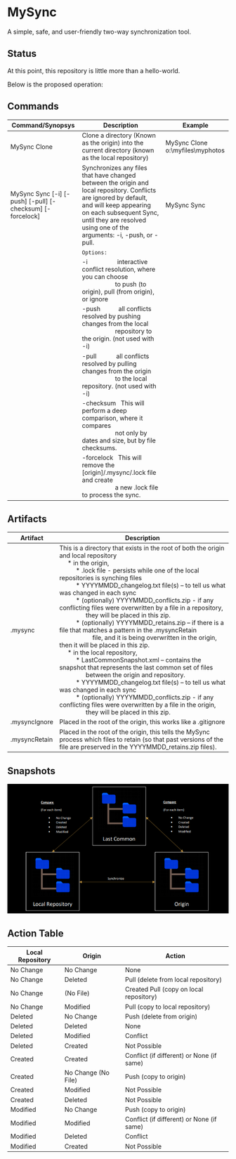 # MySync
A simple, safe, and user-friendly two-way synchronization tool.

## Status
At this point, this repository is little more than a hello-world.

Below is the proposed operation:

## Commands
Command/Synopsys                  |  Description                         | Example
----------------------------------|--------------------------------------|------------------------------------
MySync Clone <Origin Directory>   | Clone a directory (Known as the origin) into the current directory (known as the local repository) | MySync Clone o:\myfiles\myphotos
  MySync Sync [-i] [-push] [-pull] [-checksum] [-forcelock] | Synchronizes any files that have changed between the origin and local repository. Conflicts are ignored by default, and will keep appearing on each subsequent Sync, until they are resolved using one of the arguments: -i, -push, or -pull. | MySync Sync
&nbsp; |`Options:`| &nbsp;
&nbsp; |-i&nbsp;&nbsp;&nbsp;&nbsp;&nbsp;&nbsp;&nbsp;&nbsp;&nbsp;&nbsp;&nbsp;&nbsp;&nbsp;&nbsp;&nbsp;&nbsp;&nbsp;&nbsp;interactive conflict resolution, where you can choose<br/>&nbsp;&nbsp;&nbsp;&nbsp;&nbsp;&nbsp;&nbsp;&nbsp;&nbsp;&nbsp;&nbsp;&nbsp;&nbsp;&nbsp;&nbsp;&nbsp;&nbsp;&nbsp;&nbsp;&nbsp;to push (to origin), pull (from origin), or ignore|
&nbsp; |-push&nbsp;&nbsp;&nbsp;&nbsp;&nbsp;&nbsp;&nbsp;&nbsp;&nbsp;&nbsp;&nbsp;all conflicts resolved by pushing changes from the local<br/>&nbsp;&nbsp;&nbsp;&nbsp;&nbsp;&nbsp;&nbsp;&nbsp;&nbsp;&nbsp;&nbsp;&nbsp;&nbsp;&nbsp;&nbsp;&nbsp;&nbsp;&nbsp;&nbsp;&nbsp;repository to the origin. (not used with -i)|
&nbsp; |-pull&nbsp;&nbsp;&nbsp;&nbsp;&nbsp;&nbsp;&nbsp;&nbsp;&nbsp;&nbsp;&nbsp;&nbsp;all conflicts resolved by pulling changes from the origin<br/>&nbsp;&nbsp;&nbsp;&nbsp;&nbsp;&nbsp;&nbsp;&nbsp;&nbsp;&nbsp;&nbsp;&nbsp;&nbsp;&nbsp;&nbsp;&nbsp;&nbsp;&nbsp;&nbsp;&nbsp;to the local repository. (not used with -i)|  
&nbsp; |-checksum&nbsp;&nbsp;&nbsp;This will perform a deep comparison, where it compares<br/>&nbsp;&nbsp;&nbsp;&nbsp;&nbsp;&nbsp;&nbsp;&nbsp;&nbsp;&nbsp;&nbsp;&nbsp;&nbsp;&nbsp;&nbsp;&nbsp;&nbsp;&nbsp;&nbsp;&nbsp;not only by dates and size, but by file checksums.|   
&nbsp; |-forcelock&nbsp;&nbsp;&nbsp;This will remove the [origin]/.mysync/.lock file and create<br/>&nbsp;&nbsp;&nbsp;&nbsp;&nbsp;&nbsp;&nbsp;&nbsp;&nbsp;&nbsp;&nbsp;&nbsp;&nbsp;&nbsp;&nbsp;&nbsp;&nbsp;&nbsp;&nbsp;&nbsp;a new .lock file to process the sync. | 
  
## Artifacts

Artifact                    | Description
----------------------------|-----------------------------------------------------
.mysync                     | This is a directory that exists in the root of both the origin and local repository<br/>&nbsp;&nbsp;&nbsp;&nbsp;&nbsp;* in the origin,<br/>&nbsp;&nbsp;&nbsp;&nbsp;&nbsp;&nbsp;&nbsp;&nbsp;&nbsp;&nbsp;* .lock file - persists while one of the local repositories is synching files<br/>&nbsp;&nbsp;&nbsp;&nbsp;&nbsp;&nbsp;&nbsp;&nbsp;&nbsp;&nbsp;* YYYYMMDD_changelog.txt file(s) – to tell us what was changed in each sync<br/>&nbsp;&nbsp;&nbsp;&nbsp;&nbsp;&nbsp;&nbsp;&nbsp;&nbsp;&nbsp;* (optionally) YYYYMMDD_conflicts.zip - if any conflicting files were overwritten by a file in a repository, <br/>&nbsp;&nbsp;&nbsp;&nbsp;&nbsp;&nbsp;&nbsp;&nbsp;&nbsp;&nbsp;&nbsp;&nbsp;&nbsp;&nbsp;&nbsp; they will be placed in this zip.<br/>&nbsp;&nbsp;&nbsp;&nbsp;&nbsp;&nbsp;&nbsp;&nbsp;&nbsp;&nbsp;* (optionally) YYYYMMDD_retains.zip – if there is a file that matches a pattern in the .mysyncRetain<br/>&nbsp;&nbsp;&nbsp;&nbsp;&nbsp;&nbsp;&nbsp;&nbsp;&nbsp;&nbsp;&nbsp;&nbsp;&nbsp;&nbsp;&nbsp;&nbsp;&nbsp;&nbsp;&nbsp;&nbsp;file, and it is being overwritten in the origin, then it will be placed in this zip. <br/>&nbsp;&nbsp;&nbsp;&nbsp;&nbsp;* in the local repository,<br/>&nbsp;&nbsp;&nbsp;&nbsp;&nbsp;&nbsp;&nbsp;&nbsp;&nbsp;&nbsp;* LastCommonSnapshot.xml – contains the snapshot that represents the last common set of files<br/>&nbsp;&nbsp;&nbsp;&nbsp;&nbsp;&nbsp;&nbsp;&nbsp;&nbsp;&nbsp;&nbsp;&nbsp;&nbsp;&nbsp;&nbsp; between the origin and repository.<br/>&nbsp;&nbsp;&nbsp;&nbsp;&nbsp;&nbsp;&nbsp;&nbsp;&nbsp;&nbsp;* YYYYMMDD_changelog.txt file(s) – to tell us what was changed in each sync<br/>&nbsp;&nbsp;&nbsp;&nbsp;&nbsp;&nbsp;&nbsp;&nbsp;&nbsp;&nbsp;* (optionally) YYYYMMDD_conflicts.zip - if any conflicting files were overwritten by a file in the origin,<br/>&nbsp;&nbsp;&nbsp;&nbsp;&nbsp;&nbsp;&nbsp;&nbsp;&nbsp;&nbsp;&nbsp;&nbsp;&nbsp;&nbsp;&nbsp; they will be placed in this zip. 
.mysyncIgnore               | Placed in the root of the origin, this works like a .gitignore
.mysyncRetain               | Placed in the root of the origin, this tells the MySync process which files to retain (so that past versions of the file are preserved in the YYYYMMDD_retains.zip files).

## Snapshots
![Snapshots](./docs/Snapshots.png)

## Action Table

Local Repository | Origin | Action
-----------------|--------|--------
No Change | No Change | None
No Change | Deleted | Pull (delete from local repository)
No Change | (No File) | Created Pull (copy on local repository)
No Change | Modified | Pull (copy to local repository)
Deleted | No Change | Push (delete from origin)
Deleted | Deleted | None
Deleted | Modified | Conflict
Deleted | Created | Not Possible
Created | Created | Conflict (if different) or None (if same)
Created | No Change (No File) | Push (copy to origin)
Created | Modified | Not Possible
Created | Deleted | Not Possible
Modified | No Change | Push (copy to origin)
Modified | Modified | Conflict (if different) or None (if same)
Modified | Deleted | Conflict
Modified | Created | Not Possible
 
